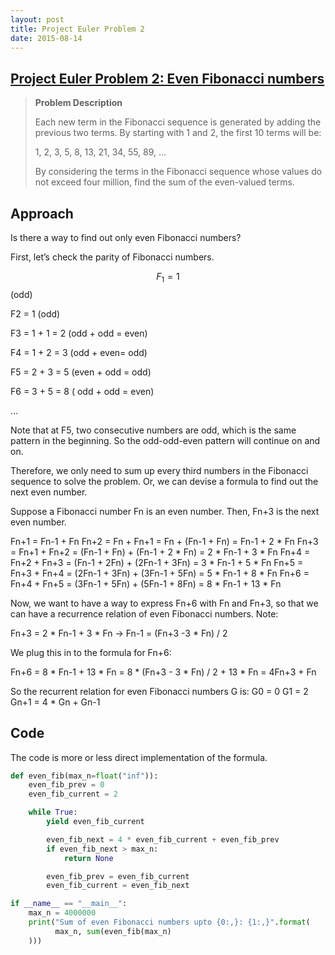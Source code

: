 ```yaml
---
layout: post
title: Project Euler Problem 2 
date: 2015-08-14
---
```


**[Project Euler Problem 2: Even Fibonacci numbers ](https://projecteuler.net/problem=2)**
---------------------------------------------------------------------------------------

> **Problem Description**
> 
> Each new term in the Fibonacci sequence is generated by adding the previous two terms. By starting with 1 and 2, the first 10 terms will be:
>
> 1, 2, 3, 5, 8, 13, 21, 34, 55, 89, …
>
> By considering the terms in the Fibonacci sequence whose values do not exceed four million, find the sum of the even-valued terms.

**Approach**
------------

Is there a way to find out only even Fibonacci numbers?

First, let’s check the parity of Fibonacci numbers.

$$F_1 = 1$$ (odd)

F2 = 1 (odd)

F3 = 1 + 1 = 2 (odd + odd = even)

F4 = 1 + 2 = 3 (odd + even= odd)

F5 = 2 + 3 = 5 (even + odd = odd)

F6 = 3 + 5 = 8 ( odd + odd = even)

…

Note that at F5, two consecutive numbers are odd, which is the same pattern in the beginning. So the odd-odd-even pattern will continue on and on.

Therefore, we only need to sum up every third numbers in the Fibonacci sequence to solve the problem. Or, we can devise a formula to find out the next even number.

Suppose a Fibonacci number Fn is an even number. Then, Fn+3 is the next even number.

Fn+1 = Fn-1 + Fn
Fn+2 = Fn + Fn+1 = Fn + (Fn-1 + Fn) = Fn-1 + 2 * Fn
Fn+3 = Fn+1 + Fn+2 = (Fn-1 + Fn) + (Fn-1 + 2 * Fn) = 2 * Fn-1 + 3 * Fn
Fn+4 = Fn+2 + Fn+3 = (Fn-1 + 2Fn) + (2Fn-1 + 3Fn) = 3 * Fn-1 + 5 * Fn
Fn+5 = Fn+3 + Fn+4 = (2Fn-1 + 3Fn) + (3Fn-1 + 5Fn) = 5 * Fn-1 + 8 * Fn
Fn+6 = Fn+4 + Fn+5 = (3Fn-1 + 5Fn) + (5Fn-1 + 8Fn) = 8 * Fn-1 + 13 * Fn

Now, we want to have a way to express Fn+6 with Fn and Fn+3, so that we can have a recurrence relation of even Fibonacci numbers. Note:

Fn+3 = 2 * Fn-1 + 3 * Fn
-> Fn-1 = (Fn+3 -3 * Fn) / 2

We plug this in to the formula for Fn+6:

Fn+6 = 8 * Fn-1 + 13 * Fn = 8 * (Fn+3 - 3 * Fn) / 2 + 13 * Fn = 4Fn+3 + Fn

So the recurrent relation for even Fibonacci numbers G is:
G0 = 0
G1 = 2
Gn+1 = 4 * Gn + Gn-1

**Code**
--------

The code is more or less direct implementation of the formula.

```python
def even_fib(max_n=float("inf")):
    even_fib_prev = 0
    even_fib_current = 2

    while True:
        yield even_fib_current

        even_fib_next = 4 * even_fib_current + even_fib_prev
        if even_fib_next > max_n:
            return None

        even_fib_prev = even_fib_current
        even_fib_current = even_fib_next

if __name__ == "__main__":
    max_n = 4000000
    print("Sum of even Fibonacci numbers upto {0:,}: {1:,}".format(
          max_n, sum(even_fib(max_n)
    )))
```
